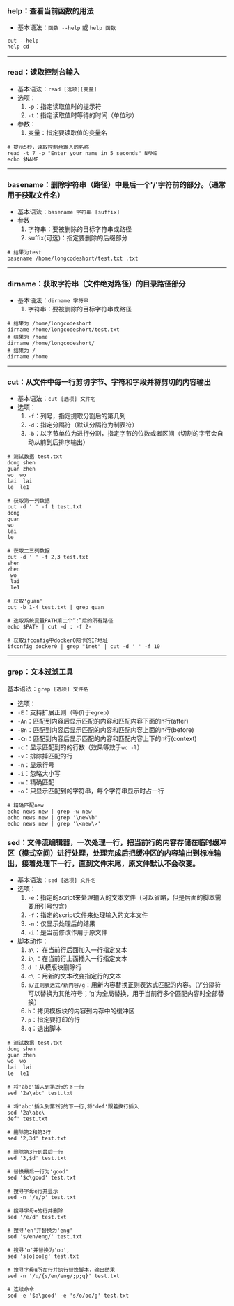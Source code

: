 ### help：查看当前函数的用法

- 基本语法：`函数 --help`  或 `help 函数`

```shell
cut --help
help cd
```

------

### read：读取控制台输入

- 基本语法：`read [选项][变量]`
- 选项：
  1. `-p`：指定读取值时的提示符
  2. `-t`：指定读取值时等待的时间（单位秒）
- 参数：
  1. 变量：指定要读取值的变量名

```shell
# 提示5秒，读取控制台输入的名称
read -t 7 -p "Enter your name in 5 seconds" NAME
echo $NAME
```
------
### basename：删除字符串（路径）中最后一个'/'字符前的部分。（通常用于获取文件名）

- 基本语法：`basename 字符串 [suffix]`
- 参数
  1. 字符串：要被删除的目标字符串或路径
  2. suffix(可选)：指定要删除的后缀部分

```shell
# 结果为test
basename /home/longcodeshort/test.txt .txt
```
------
### dirname：获取字符串（文件绝对路径）的目录路径部分

- 基本语法：`dirname 字符串`
  1. 字符串：要被删除的目标字符串或路径

```shell
# 结果为 /home/longcodeshort
dirname /home/longcodeshort/test.txt
# 结果为 /home
dirname /home/longcodeshort/
# 结果为 /
dirname /home
```
------

### cut：从文件中每一行剪切字节、字符和字段并将剪切的内容输出

- 基本语法：`cut [选项] 文件名`
- 选项：
  1. `-f`：列号，指定提取分割后的第几列
  2. `-d`：指定分隔符（默认分隔符为制表符）
  3. `-b`：以字节单位为进行分割，指定字节的位数或者区间（切割的字节会自动从前到后排序输出）

```shell
# 测试数据 test.txt
dong shen
guan zhen
wo  wo
lai  lai
le  le1

# 获取第一列数据
cut -d ' ' -f 1 test.txt
dong
guan
wo
lai
le

# 获取二三列数据
cut -d ' ' -f 2,3 test.txt
shen
zhen
 wo
 lai
 le1

# 获取'guan'
cut -b 1-4 test.txt | grep guan

# 选取系统变量PATH第二个“:”后的所有路径
echo $PATH | cut -d : -f 2-

# 获取ifconfig中docker0网卡的IP地址
ifconfig docker0 | grep "inet" | cut -d ' ' -f 10
```

------

### grep：文本过滤工具

基本语法：`grep [选项] 文件名`

- 选项：
- `-E`：支持扩展正则（等价于`egrep`）
- `-An`：匹配到内容后显示匹配的内容和匹配内容下面的n行(after)
- `-Bn`：匹配到内容后显示匹配的内容和匹配内容上面的n行(before)
- `-Cn`：匹配到内容后显示匹配的内容和匹配内容上下的n行(context)
- `-c`：显示匹配到的的行数（效果等效于`wc -l`）
- `-v`：排除掉匹配的行
- `-n`：显示行号
- `-i`：忽略大小写
- `-w`：精确匹配
- `-o`：只显示匹配到的字符串，每个字符串显示时占一行

```shell
# 精确匹配new
echo news new | grep -w new
echo news new | grep '\new\b'
echo news new | grep '\<new\>'
```



### sed：文件流编辑器，一次处理一行，把当前行的内容存储在临时缓冲区（模式空间）进行处理，处理完成后把缓冲区的内容输出到标准输出，接着处理下一行，直到文件末尾，原文件默认不会改变。

- 基本语法：`sed [选项] 文件名`
- 选项：
  1. `-e`：指定的script来处理输入的文本文件（可以省略，但是后面的脚本需要用引号包含）
  2. `-f`：指定的script文件来处理输入的文本文件
  3. `-n`：仅显示处理后的结果
  4. `-i`：是当前修改作用于原文件
- 脚本动作：
  1. `a\`： 在当前行后面加入一行指定文本
  2. `i\` ：在当前行上面插入一行指定文本
  3. `d` ：从模版块删除行
  4. `c\` ：用新的文本改变指定行的文本
  5. `s/正则表达式/新内容/g`：用新内容替换正则表达式匹配的内容。（‘/’分隔符可以替换为其他符号；‘g’为全局替换，用于当前行多个匹配内容时全部替换）
  6. `h`：拷贝模板块的内容到内存中的缓冲区
  7. `p`：指定要打印的行
  8. `q`：退出脚本

```shell
# 测试数据 test.txt
dong shen
guan zhen
wo  wo
lai  lai
le  le1

# 将'abc'插入到第2行的下一行
sed '2a\abc' test.txt

# 将'abc'插入到第2行的下一行,将'def'跟着换行插入
sed '2a\abc\
def' test.txt

# 删除第2和第3行
sed '2,3d' test.txt

# 删除第3行到最后一行
sed '3,$d' test.txt

# 替换最后一行为'good' 
sed '$c\good' test.txt

# 搜寻字母e行并显示
sed -n '/e/p' test.txt

# 搜寻字母e的行并删除
sed '/e/d' test.txt

# 搜寻'en'并替换为'eng'
sed 's/en/eng/' test.txt

# 搜寻'o'并替换为'oo',
sed 's|o|oo|g' test.txt

# 搜寻字母u所在行并执行替换脚本，输出结果
sed -n '/u/{s/en/eng/;p;q}' test.txt

# 连续命令
sed -e '$a\good' -e 's/o/oo/g' test.txt
```

